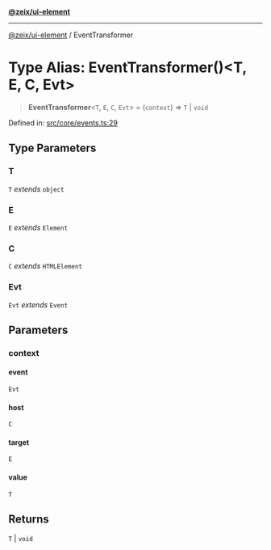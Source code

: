 [**@zeix/ui-element**](../README.md)

***

[@zeix/ui-element](../globals.md) / EventTransformer

# Type Alias: EventTransformer()\<T, E, C, Evt\>

> **EventTransformer**\<`T`, `E`, `C`, `Evt`\> = (`context`) => `T` \| `void`

Defined in: [src/core/events.ts:29](https://github.com/zeixcom/ui-element/blob/8864649de9d6985ed1a958dac8b1b4b7b4877403/src/core/events.ts#L29)

## Type Parameters

### T

`T` *extends* `object`

### E

`E` *extends* `Element`

### C

`C` *extends* `HTMLElement`

### Evt

`Evt` *extends* `Event`

## Parameters

### context

#### event

`Evt`

#### host

`C`

#### target

`E`

#### value

`T`

## Returns

`T` \| `void`

